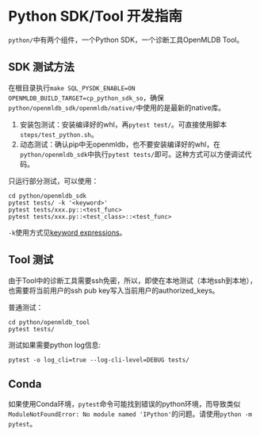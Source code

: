 # Python SDK/Tool 开发指南

`python/`中有两个组件，一个Python SDK，一个诊断工具OpenMLDB Tool。

## SDK 测试方法

在根目录执行`make SQL_PYSDK_ENABLE=ON OPENMLDB_BUILD_TARGET=cp_python_sdk_so`，确保`python/openmldb_sdk/openmldb/native/`中使用的是最新的native库。

1. 安装包测试：安装编译好的whl，再`pytest test/`。可直接使用脚本`steps/test_python.sh`。
1. 动态测试：确认pip中无openmldb，也不要安装编译好的whl，在`python/openmldb_sdk`中执行`pytest tests/`即可。这种方式可以方便调试代码。

只运行部分测试，可以使用：
```
cd python/openmldb_sdk
pytest tests/ -k '<keyword>'
pytest tests/xxx.py::<test_func>
pytest tests/xxx.py::<test_class>::<test_func>
```
`-k`使用方式见[keyword expressions](https://docs.pytest.org/en/latest/example/markers.html#using-k-expr-to-select-tests-based-on-their-name)。

## Tool 测试

由于Tool中的诊断工具需要ssh免密，所以，即使在本地测试（本地ssh到本地），也需要将当前用户的ssh pub key写入当前用户的authorized_keys。

普通测试：
```
cd python/openmldb_tool
pytest tests/
```

测试如果需要python log信息:
```
pytest -o log_cli=true --log-cli-level=DEBUG tests/
```

## Conda

如果使用Conda环境，`pytest`命令可能找到错误的python环境，而导致类似`ModuleNotFoundError: No module named 'IPython'`的问题。请使用`python -m pytest`。
